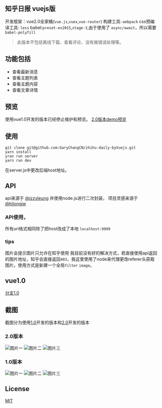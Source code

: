 ## 知乎日报 vuejs版
开发框架：vue2.0全家桶(`vue.js`,`vuex`,`vue-router`)
构建工具: `webpack`
css预编译工具: `less`
babel:`preset-es2015`,`stage-3`,由于使用了 `async/await`，所以需要`babel-polyfill`
>此版本不包括离线下载、查看评论、没有做错误处理等。

## 功能包括
* 查看最新消息
* 查看主题列表
* 查看主题内容
* 查看文章详情

## 预览
使用vue1.0开发的版本已经停止维护和预览。
<a href="http://garychang.cn/show/zh-vue2.html" target="_Blank">2.0版本demo预览</a>

## 使用
```
git clone git@github.com:GaryChangCN/zhihu-daily-byVuejs.git
yarn install
yran run server
yarn run dev
```
在server.js中更改后端host地址。

## API
api来源于 [@izzyleung](https://github.com/izzyleung/ZhihuDailyPurify) 并使用node.js进行二次封装， 项目灵感来源于 [@hilongjw](https://github.com/hilongjw/vue-zhihu-daily?utm_source=tuicool&utm_medium=referral) 

### API使用，
所有uri格式相同除了把host改成了本地 `localhost:9999`

### tips
图片会提示图片只允许在知乎使用 我目前没有好的解决方式，若直接使用api返回的图片地址，知乎会直接返回`403`，我这里使用了node来代理更改referer头获取图片。使用方式是新建一个全局`filter` `image`。

## vue1.0
[分支1.0](https://github.com/GaryChangCN/zhihu-daily-byVuejs/tree/v1.0)

## 截图 
截图分为使用[1.0](#1.0版本)开发的版本和[2.0](2.0版本)开发的版本

### 2.0版本
![图片一](http://7xw4hd.com1.z0.glb.clouddn.com/zhihuvue2-1.png-scale50)
![图片二](http://7xw4hd.com1.z0.glb.clouddn.com/zhihuvue2-2.png-scale50)
![图片三](http://7xw4hd.com1.z0.glb.clouddn.com/zhihuvue2-3.png-scale50)

### 1.0版本
![图片一](http://7xw4hd.com1.z0.glb.clouddn.com/620552845619830166.jpg-scale50)
![图片二](http://7xw4hd.com1.z0.glb.clouddn.com/635505886232277358.jpg-scale50)
![图片三](http://7xw4hd.com1.z0.glb.clouddn.com/92529011503075773.jpg-scale50)

## License

[MIT](./LICENSE)
